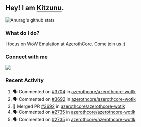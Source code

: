 ## Hey! I am [Kitzunu](https://Github.com/Kitzunu).

![Anurag's github stats](https://github-readme-stats.kitzunu.vercel.app/api?username=Kitzunu&show_icons=true)

### What do I do?

I focus on WoW Emulation at [AzerothCore](https://Github.com/AzerothCore). Come join us ;)

### Connect with me
[![](https://img.shields.io/badge/AzerothCore%20Discord-Connect%20with%20me!-green)](https://discord.com/invite/gkt4y2x)

### Recent Activity

<!--START_SECTION:activity-->
1. 🗣 Commented on [#3704](https://github.com/azerothcore/azerothcore-wotlk/issues/3704) in [azerothcore/azerothcore-wotlk](https://github.com/azerothcore/azerothcore-wotlk)
2. 🗣 Commented on [#3692](https://github.com/azerothcore/azerothcore-wotlk/issues/3692) in [azerothcore/azerothcore-wotlk](https://github.com/azerothcore/azerothcore-wotlk)
3. 🎉 Merged PR [#3692](https://github.com/azerothcore/azerothcore-wotlk/pull/3692) in [azerothcore/azerothcore-wotlk](https://github.com/azerothcore/azerothcore-wotlk)
4. 🗣 Commented on [#2735](https://github.com/azerothcore/azerothcore-wotlk/issues/2735) in [azerothcore/azerothcore-wotlk](https://github.com/azerothcore/azerothcore-wotlk)
5. 🗣 Commented on [#2735](https://github.com/azerothcore/azerothcore-wotlk/issues/2735) in [azerothcore/azerothcore-wotlk](https://github.com/azerothcore/azerothcore-wotlk)
<!--END_SECTION:activity-->
